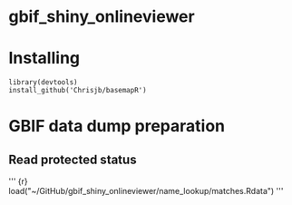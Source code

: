 # gbif_shiny_onlineviewer









# Installing 

``` 
library(devtools)
install_github('Chrisjb/basemapR')
```

# GBIF data dump preparation

## Read protected status

''' {r}
load("~/GitHub/gbif_shiny_onlineviewer/name_lookup/matches.Rdata")
'''

